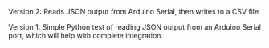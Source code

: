 Version 2:
Reads JSON output from Arduino Serial, then writes to a CSV file.

Version 1:
Simple Python test of reading JSON output from an Arduino Serial port, which will help with complete integration.